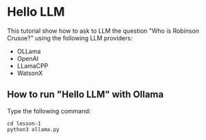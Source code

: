 # Hello LLM

This tutorial show how to ask to LLM the question "Who is Robinson Crusoe?" using the following LLM providers:

* OLLama
* OpenAI
* LLamaCPP
* WatsonX

## How to run "Hello LLM" with Ollama

Type the following command:
```
cd lesson-1
python3 ollama.py
```
